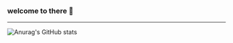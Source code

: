 ### welcome to there 👋
<!-- 分割线 -->
****
![Anurag's GitHub stats](https://github-readme-stats.vercel.app/api?username=yeahCatlikefish?theme=tokyonight&show_icons=true)



<!--
**yeahCatlikefish/yeahCatlikefish** is a ✨ _special_ ✨ repository because its `README.md` (this file) appears on your GitHub profile.

Here are some ideas to get you started:

- 🔭 I’m currently working on ...
- 🌱 I’m currently learning ...
- 👯 I’m looking to collaborate on ...
- 🤔 I’m looking for help with ...
- 💬 Ask me about ...
- 📫 How to reach me: ...
- 😄 Pronouns: ...
- ⚡ Fun fact: ...
-->



